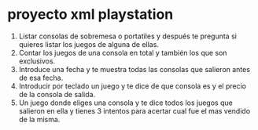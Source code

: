 # proyecto xml playstation
1. Listar consolas de sobremesa o portatiles y después te pregunta si quieres listar los juegos de alguna de ellas.
2. Contar los juegos de una consola en total y también los que son exclusivos.
3. Introduce una fecha y te muestra todas las consolas que salieron antes de esa fecha.
4. Introducir por teclado un juego y te dice de que consola es y el precio de la consola de salida.
5. Un juego donde eliges una consola y te dice todos los juegos que salieron en ella y tienes 3 intentos para acertar cual fue el mas vendido de la misma.